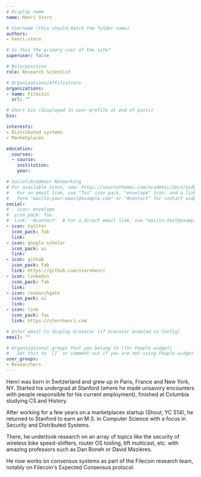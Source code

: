 ```yaml
---
# Display name
name: Henri Stern

# Username (this should match the folder name)
authors:
- henri-stern

# Is this the primary user of the site?
superuser: false

# Role/position
role: Research Scientist

# Organizations/Affiliations
organizations:
- name: Filecoin
  url: ""

# Short bio (displayed in user profile at end of posts)
bio:

interests:
- Distributed systems
- Marketplaces

education:
  courses:
  - course:
    institution:
    year:

# Social/Academic Networking
# For available icons, see: https://sourcethemes.com/academic/docs/widgets/#icons
#   For an email link, use "fas" icon pack, "envelope" icon, and a link in the
#   form "mailto:your-email@example.com" or "#contact" for contact widget.
social:
# - icon: envelope
#  icon_pack: fas
#  link: '#contact'  # For a direct email link, use "mailto:test@example.org".
- icon: twitter
  icon_pack: fab
  link:
- icon: google-scholar
  icon_pack: ai
  link:
- icon: github
  icon_pack: fab
  link: https://github.com/sternhenri
- icon: linkedin
  icon_pack: fab
  link:
- icon: researchgate
  icon_pack: ai
  link:
- icon: link
  icon_pack: fas
  link: https://sternhenri.com

# Enter email to display Gravatar (if Gravatar enabled in Config)
email: ""

# Organizational groups that you belong to (for People widget)
#   Set this to `[]` or comment out if you are not using People widget.  
user_groups:
- Researchers
---
```


Henri was born in Switzerland and grew up in Paris, France and New York, NY. Started his undergrad at Stanford (where he made unsavory encounters with people responsible for his current employment), finished at Columbia studying CS and History.

After working for a few years on a marketplaces startup (Shout, YC S14), he returned to Stanford to earn an M.S. in Computer Science with a focus in Security and Distributed Systems.

There, he undertook research on an array of topics like the security of wireless bike speed-shifters, router OS tooling, bft multicast, etc. with amazing professors such as Dan Boneh or David Mazières.

He now works on consensus systems as part of the Filecoin research team, notably on Filecoin's Expected Consensus protocol.
